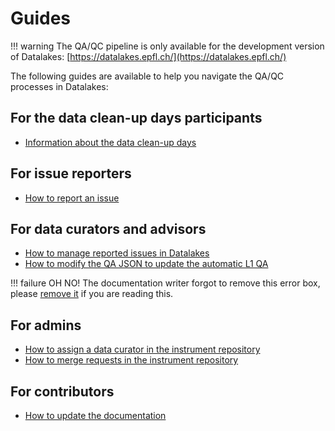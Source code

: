 # Guides

<!-- prettier-ignore-start -->

!!! warning
    The QA/QC pipeline is only available for the development version of Datalakes: [https://datalakes.epfl.ch/](https://datalakes.epfl.ch/)

<!-- prettier-ignore-end -->

The following guides are available to help you navigate the QA/QC processes in Datalakes:

## For the data clean-up days participants

- [Information about the data clean-up days](datathon.md)

## For issue reporters

- [How to report an issue](reporting.md)

## For data curators and advisors

- [How to manage reported issues in Datalakes](management.md)
- [How to modify the QA JSON to update the automatic L1 QA](QA_json.md)

<!-- prettier-ignore-start -->

!!! failure
    OH NO! The documentation writer forgot to remove this error box, please [remove it](updating_docs.md) if you are reading this.

<!-- prettier-ignore-end -->

## For admins

- [How to assign a data curator in the instrument repository](assignment.md)
- [How to merge requests in the instrument repository](merging.md)

## For contributors

- [How to update the documentation](updating_docs.md)
